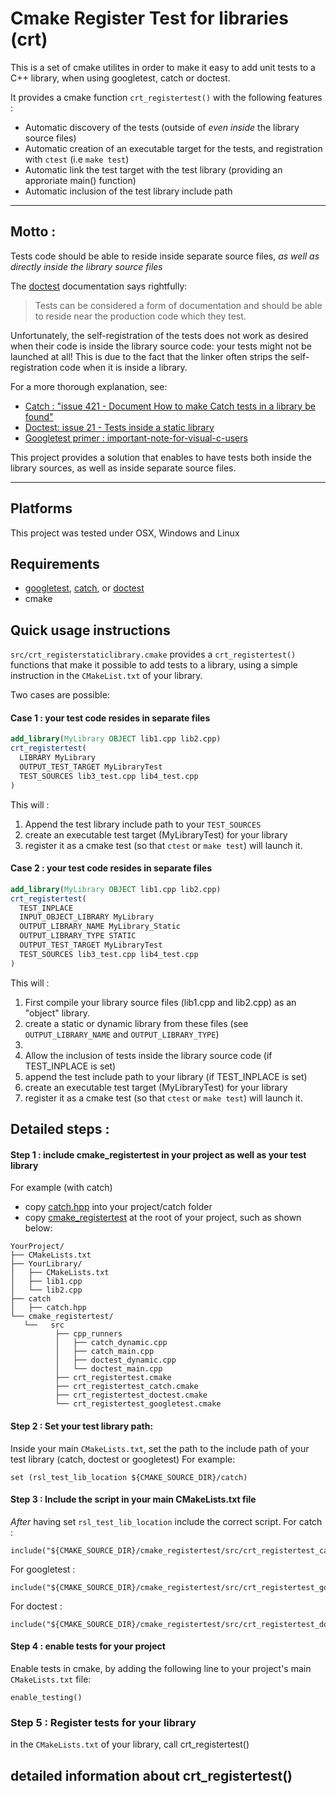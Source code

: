 # Cmake Register Test for libraries (crt)

This is a set of cmake utilites in order to make it easy to add unit tests to a C++ library, when using googletest, catch or doctest.

It provides a cmake function `crt_registertest()` with the following features :

* Automatic discovery of the tests (outside of *even inside* the library source files)
* Automatic creation of an executable target for the tests, and registration with `ctest` (i.e `make test`)
* Automatic link the test target with the test library (providing an approriate main() function)
* Automatic inclusion of the test library include path

----
## Motto : 
Tests code should be able to reside inside separate source files, *as well as directly inside the library source files*

The [doctest](https://github.com/onqtam/doctest) documentation says rightfully:

> Tests can be considered a form of documentation and should be able to reside near the production code which they test.

Unfortunately, the self-registration of the tests does not work as desired when their code is inside the library source code: your tests might not be launched at all! This is due to the fact that the linker often strips the self-registration code when it is inside a library.

For a more thorough explanation, see:
* [Catch : "issue 421 - Document How to make Catch tests in a library be found"](https://github.com/philsquared/Catch/issues/421) 
* [Doctest: issue 21 - Tests inside a static library](https://github.com/onqtam/doctest/issues/21)
* [Googletest primer : important-note-for-visual-c-users](https://github.com/google/googletest/blob/master/googletest/docs/Primer.md#important-note-for-visual-c-users>)

This project provides a solution that enables to have tests both inside the library sources, as well as inside separate source files.

----


## Platforms
This project was tested under OSX, Windows and Linux

## Requirements
* [googletest](https://github.com/google/googletest), [catch](https://github.com/philsquared/Catch), or [doctest](https://github.com/onqtam/doctest)
* cmake

## Quick usage instructions

`src/crt_registerstaticlibrary.cmake` provides a `crt_registertest()` functions that make it possible to add tests to a library, using a simple instruction in the `CMakeList.txt` of your library.

Two cases are possible:

#### Case 1 : your test code resides in separate files

```cmake
add_library(MyLibrary OBJECT lib1.cpp lib2.cpp)
crt_registertest(
  LIBRARY MyLibrary
  OUTPUT_TEST_TARGET MyLibraryTest
  TEST_SOURCES lib3_test.cpp lib4_test.cpp 
)
```

This will :
1. Append the test library include path to your `TEST_SOURCES`
2. create an executable test target (MyLibraryTest) for your library
3. register it as a cmake test (so that `ctest` or `make test`) will launch it.


#### Case 2 : your test code resides in separate files

```cmake
add_library(MyLibrary OBJECT lib1.cpp lib2.cpp)
crt_registertest(
  TEST_INPLACE  
  INPUT_OBJECT_LIBRARY MyLibrary
  OUTPUT_LIBRARY_NAME MyLibrary_Static
  OUTPUT_LIBRARY_TYPE STATIC
  OUTPUT_TEST_TARGET MyLibraryTest
  TEST_SOURCES lib3_test.cpp lib4_test.cpp 
)
```



This will :
1. First compile your library source files (lib1.cpp and lib2.cpp) as an "object" library.
2. create a static or dynamic library from these files (see `OUTPUT_LIBRARY_NAME` and `OUTPUT_LIBRARY_TYPE`)
2.
1. Allow the inclusion of tests inside the library source code (if TEST_INPLACE is set)
2. append the test include path to your library (if TEST_INPLACE is set)
3. create an executable test target (MyLibraryTest) for your library
4. register it as a cmake test (so that `ctest` or `make test`) will launch it.



## Detailed steps :

#### Step 1 : include cmake_registertest in your project as well as your test library

For example (with catch)
* copy [catch.hpp](https://raw.githubusercontent.com/philsquared/Catch/master/single_include/catch.hpp) into your project/catch folder
* copy [cmake_registertest](https://github.com/pthom/cmake_registertest) at the root of your project, such as shown below:
```
YourProject/
├── CMakeLists.txt
├── YourLibrary/
│   ├── CMakeLists.txt
│   ├── lib1.cpp
│   └── lib2.cpp
├── catch
│   ├── catch.hpp
└── cmake_registertest/
   └──   src
          ├── cpp_runners
          │   ├── catch_dynamic.cpp
          │   ├── catch_main.cpp
          │   ├── doctest_dynamic.cpp
          │   └── doctest_main.cpp
          ├── crt_registertest.cmake
          ├── crt_registertest_catch.cmake
          ├── crt_registertest_doctest.cmake
          └── crt_registertest_googletest.cmake
```

#### Step 2 : Set your test library path:

Inside your main `CMakeLists.txt`, set the path to the include path of your test library (catch, doctest or googletest)
For example:
```
set (rsl_test_lib_location ${CMAKE_SOURCE_DIR}/catch)
```

#### Step 3 : Include the script in your main CMakeLists.txt file
*After* having set `rsl_test_lib_location` include the correct script.
For catch :
```
include("${CMAKE_SOURCE_DIR}/cmake_registertest/src/crt_registertest_catch.cmake")
````
For googletest :
```
include("${CMAKE_SOURCE_DIR}/cmake_registertest/src/crt_registertest_googletest.cmake")
````
For doctest :
```
include("${CMAKE_SOURCE_DIR}/cmake_registertest/src/crt_registertest_doctest.cmake")
````


#### Step 4 : enable tests for your project
Enable tests in cmake, by adding the following line to your project's main `CMakeLists.txt` file:

```
enable_testing()
```

### Step 5 : Register tests for your library

in the `CMakeLists.txt` of your library, call crt_registertest()


## detailed information about crt_registertest()  

